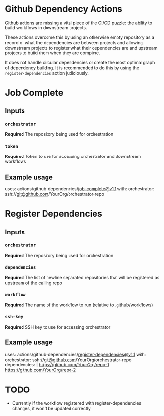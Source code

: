 # Github Dependency Actions

Github actions are missing a vital piece of the CI/CD puzzle: the ability to build workflows in downstream projects.

These actions overcome this by using an otherwise empty repository as a record of what the dependencies are between projects and allowing downstream projects to register what their dependencies are and upstream projects to build them when they are complete.

It does not handle circular dependencies or create the most optimal graph of dependency building. It is recommended to do this by using the `register-dependencies` action judiciously. 


# Job Complete

## Inputs

### `orchestrator`

**Required** The repository being used for orchestration
### `token`

**Required** Token to use for accessing orchestrator and downstream workflows

## Example usage

uses: actions/github-dependencies/job-complete@v1.1
with:
  orchestrator: ssh://git@github.com/YourOrg/orchestrator-repo


# Register Dependencies

## Inputs

### `orchestrator`

**Required** The repository being used for orchestration

### `dependencies`

**Required** The list of newline separated repositories that will be registered as upstream of the calling repo


### `workflow`

**Required** The name of the workflow to run (relative to .github/workflows)

### `ssh-key`

**Required** SSH key to use for accessing orchestrator

## Example usage

uses: actions/github-dependencies/register-dependencies@v1.1
with:
  orchestrator: ssh://git@github.com/YourOrg/orchestrator-repo
  dependencies: |
    https://github.com/YourOrg/repo-1
    https://github.com/YourOrg/repo-2


# TODO
* Currently if the workflow registered with register-dependencies changes, it won't be updated correctly